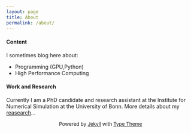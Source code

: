 ```yaml
---
layout: page
title: About
permalink: /about/
---
```

<h4>Content</h4>
I sometimes blog here about:
<ul>
<li>Programming (GPU,Python)</li>
<li>High Performance Computing</li>
</ul>
<h4>Work and Research</h4>
Currently I am a PhD candidate and research assistant at the Institute for Numerical Simulation at the University of Bonn. More details about my <a href="http://schweitzer.ins.uni-bonn.de/people/diehl.html">reasearch</a>...
<p>
<p>
<center>
<font size="2">Powered by <a href="http://jekyllrb.com">Jekyll</a> with <a href="https://rohanchandra.github.io/project/type/">Type Theme</a></font></center>
